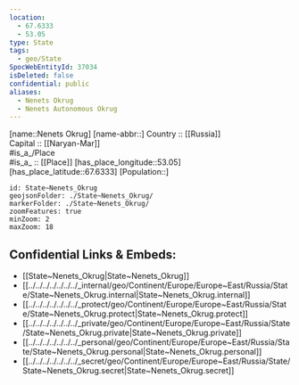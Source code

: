```yaml
---
location:
  - 67.6333
  - 53.05
type: State
tags:
  - geo/State
SpocWebEntityId: 37034
isDeleted: false
confidential: public
aliases:
  - Nenets Okrug
  - Nenets Autonomous Okrug
---
```

[name::Nenets Okrug] 
[name-abbr::] 
Country :: [[Russia]]  
Capital :: [[Naryan-Mar]]  
#is_a_/Place  
#is_a_ :: [[Place]] 
[has_place_longitude::53.05] 
[has_place_latitude::67.6333] 
[Population::] 



```leaflet
id: State~Nenets_Okrug
geojsonFolder: ./State~Nenets_Okrug/
markerFolder: ./State~Nenets_Okrug/
zoomFeatures: true 
minZoom: 2 
maxZoom: 18
```


## Confidential Links & Embeds: 
- [[State~Nenets_Okrug|State~Nenets_Okrug]]  
- [[../../../../../../../_internal/geo/Continent/Europe/Europe~East/Russia/State/State~Nenets_Okrug.internal|State~Nenets_Okrug.internal]] 
- [[../../../../../../../_protect/geo/Continent/Europe/Europe~East/Russia/State/State~Nenets_Okrug.protect|State~Nenets_Okrug.protect]] 
- [[../../../../../../../_private/geo/Continent/Europe/Europe~East/Russia/State/State~Nenets_Okrug.private|State~Nenets_Okrug.private]] 
- [[../../../../../../../_personal/geo/Continent/Europe/Europe~East/Russia/State/State~Nenets_Okrug.personal|State~Nenets_Okrug.personal]] 
- [[../../../../../../../_secret/geo/Continent/Europe/Europe~East/Russia/State/State~Nenets_Okrug.secret|State~Nenets_Okrug.secret]] 
